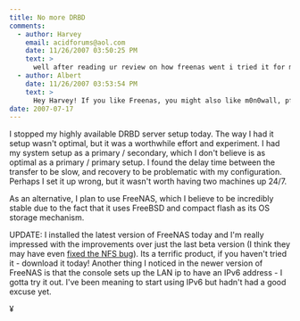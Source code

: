 ```yaml
---
title: No more DRBD
comments:
  - author: Harvey
    email: acidforums@aol.com
    date: 11/26/2007 03:50:25 PM
    text: >
      well after reading ur review on how freenas went i tried it for myself too,<br/>i had a old dell poweredge i thought i'll give it a try onit first and if it runs better then naslite i'll switch over and after minute i was up and running i really do like this version, much better then using naslite and another major difference is naslite cost money to download and freenas doesnt.......<br/>i have already wipe my other system and installed freenas onto it,<br/>still to try all the featurs but sooooooooooooooooooooo far very very good..........<br/>by the way anyone want a free copy of naslite before i throw it where it belongs in the BIN!!!<br/>FREENAS RULES!!!
  - author: Albert
    date: 11/26/2007 03:53:54 PM
    text: >
      Hey Harvey! If you like Freenas, you might also like m0n0wall, pfsense, and askoziaPBX. All good stuff. Thanks for commenting...
date: 2007-07-17
---
```

I stopped my highly available DRBD server setup today. The way I had it setup wasn't optimal, but it was a worthwhile effort and experiment. I had my system setup as a primary / secondary, which I don't believe is as optimal as a primary / primary setup. I found the delay time between the transfer to be slow, and recovery to be problematic with my configuration. Perhaps I set it up wrong, but it wasn't worth having two machines up 24/7.

As an alternative, I plan to use FreeNAS, which I believe to be incredibly stable due to the fact that it uses FreeBSD and compact flash as its OS storage mechanism.

UPDATE: I installed the latest version of FreeNAS today and I'm really impressed with the improvements over just the last beta version (I think they may have even <a href="http://www.docunext.com/2007/06/19/freenas-on-a-asus-terminator-c3/">fixed the NFS bug</a>). Its a terrific product, if you haven't tried it - download it today! Another thing I noticed in the newer version of FreeNAS is that the console sets up the LAN ip to have an IPv6 address - I gotta try it out. I've been meaning to start using IPv6 but hadn't had a good excuse yet.

¥

